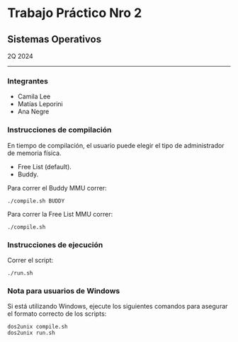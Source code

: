 # Trabajo Práctico Nro 2 # 
## Sistemas Operativos ## 
2Q 2024
***
### Integrantes ###
* Camila Lee
* Matías Leporini
* Ana Negre


### Instrucciones de compilación 
En tiempo de compilación, el usuario puede elegir el tipo de administrador de memoria física. 
* Free List (default).
* Buddy.

Para correr el Buddy MMU correr: 

    ./compile.sh BUDDY

Para correr la Free List MMU correr: 

    ./compile.sh

### Instrucciones de ejecución
Correr el script: 

    ./run.sh

### Nota para usuarios de Windows 
Si está utilizando Windows, ejecute los siguientes comandos para asegurar el formato correcto de los scripts:

    dos2unix compile.sh
    dos2unix run.sh